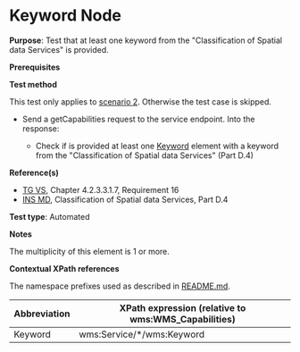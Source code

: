 # Keyword Node

**Purpose**: Test that at least one keyword from the "Classification of Spatial data Services" is provided.

**Prerequisites**

**Test method**

This test only applies to [scenario 2](#scenario-2). Otherwise the test case is skipped.

* Send a getCapabilities request to the service endpoint. Into the response:

  * Check if is provided at least one [Keyword](#keyword) element with a keyword from the "Classification of Spatial data Services" (Part D.4)

**Reference(s)**
* [TG VS](./README.md#ref_TG_VS), Chapter 4.2.3.3.1.7, Requirement 16
* [INS MD](./README.md#ref_INS_MD), Classification of Spatial data Services, Part D.4

**Test type**: Automated

**Notes**

The multiplicity of this element is 1 or more.

**Contextual XPath references**

The namespace prefixes used as described in [README.md](./README.md#namespaces).

Abbreviation                                               |  XPath expression (relative to wms:WMS_Capabilities)
---------------------------------------------------------- | -------------------------------------------------------------------------
Keyword <a name="keyword"></a> | wms:Service/*/wms:Keyword